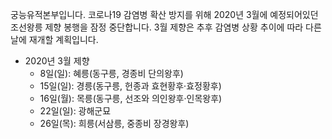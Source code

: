 궁능유적본부입니다. 코로나19 감염병 확산 방지를 위해 2020년 3월에 예정되어있던 조선왕릉 제향 봉행을 잠정 중단합니다. 3월 제향은 추후 감염병 상황 추이에 따라 다른 날에 재개할 계획입니다.

- 2020년 3월 제향
  - 8일(일): 혜릉(동구릉, 경종비 단의왕후)
  - 15일(일): 경릉(동구릉, 헌종과 효현황후·효정황후)
  - 16일(월): 목릉(동구릉, 선조와 의인왕후·인목왕후)
  - 22일(일): 광해군묘
  - 26일(목): 희릉(서삼릉, 중종비 장경왕후)
